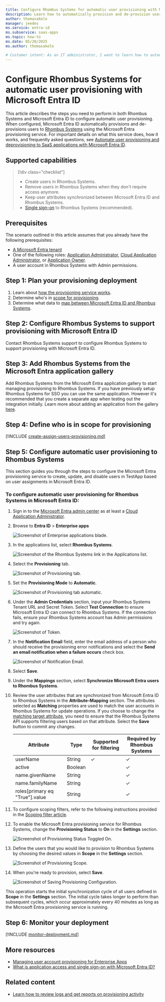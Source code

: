 ```yaml
---
title: Configure Rhombus Systems for automatic user provisioning with Microsoft Entra ID
description: Learn how to automatically provision and de-provision user accounts from Microsoft Entra ID to Rhombus Systems.
author: thomasakelo
manager: jeedes
ms.service: entra-id
ms.subservice: saas-apps
ms.topic: how-to
ms.date: 05/20/2025
ms.author: thomasakelo

# Customer intent: As an IT administrator, I want to learn how to automatically provision and deprovision user accounts from Microsoft Entra ID to Rhombus Systems so that I can streamline the user management process and ensure that users have the appropriate access to Rhombus Systems.
---
```


# Configure Rhombus Systems for automatic user provisioning with Microsoft Entra ID

This article describes the steps you need to perform in both Rhombus Systems and Microsoft Entra ID to configure automatic user provisioning. When configured, Microsoft Entra ID automatically provisions and de-provisions users to [Rhombus Systems](https://www.rhombussystems.com/) using the Microsoft Entra provisioning service. For important details on what this service does, how it works, and frequently asked questions, see [Automate user provisioning and deprovisioning to SaaS applications with Microsoft Entra ID](~/identity/app-provisioning/user-provisioning.md). 


## Supported capabilities
> [!div class="checklist"]
> * Create users in Rhombus Systems.
> * Remove users in Rhombus Systems when they don't require access anymore.
> * Keep user attributes synchronized between Microsoft Entra ID and Rhombus Systems.
> * [Single sign-on](rhombus-systems-tutorial.md) to Rhombus Systems (recommended).

## Prerequisites

The scenario outlined in this article assumes that you already have the following prerequisites:

* [A Microsoft Entra tenant](~/identity-platform/quickstart-create-new-tenant.md) 
* One of the following roles: [Application Administrator](/entra/identity/role-based-access-control/permissions-reference#application-administrator), [Cloud Application Administrator](/entra/identity/role-based-access-control/permissions-reference#cloud-application-administrator), or [Application Owner](/entra/fundamentals/users-default-permissions#owned-enterprise-applications).
* A user account in Rhombus Systems with Admin permissions.

## Step 1: Plan your provisioning deployment
1. Learn about [how the provisioning service works](~/identity/app-provisioning/user-provisioning.md).
1. Determine who's in [scope for provisioning](~/identity/app-provisioning/define-conditional-rules-for-provisioning-user-accounts.md).
1. Determine what data to [map between Microsoft Entra ID and Rhombus Systems](~/identity/app-provisioning/customize-application-attributes.md).

<a name='step-2-configure-rhombus-systems-to-support-provisioning-with-azure-ad'></a>

## Step 2: Configure Rhombus Systems to support provisioning with Microsoft Entra ID
Contact Rhombus Systems support to configure Rhombus Systems to support provisioning with Microsoft Entra ID.

<a name='step-3-add-rhombus-systems-from-the-azure-ad-application-gallery'></a>

## Step 3: Add Rhombus Systems from the Microsoft Entra application gallery

Add Rhombus Systems from the Microsoft Entra application gallery to start managing provisioning to Rhombus Systems. If you have previously setup Rhombus Systems for SSO you can use the same application. However it's recommended that you create a separate app when testing out the integration initially. Learn more about adding an application from the gallery [here](~/identity/enterprise-apps/add-application-portal.md). 

## Step 4: Define who is in scope for provisioning 

[!INCLUDE [create-assign-users-provisioning.md](~/identity/saas-apps/includes/create-assign-users-provisioning.md)]

## Step 5: Configure automatic user provisioning to Rhombus Systems 

This section guides you through the steps to configure the Microsoft Entra provisioning service to create, update, and disable users in TestApp based on user assignments in Microsoft Entra ID.

<a name='to-configure-automatic-user-provisioning-for-rhombus-systems-in-azure-ad'></a>

### To configure automatic user provisioning for Rhombus Systems in Microsoft Entra ID:

1. Sign in to the [Microsoft Entra admin center](https://entra.microsoft.com) as at least a [Cloud Application Administrator](~/identity/role-based-access-control/permissions-reference.md#cloud-application-administrator).
1. Browse to **Entra ID** > **Enterprise apps**

	![Screenshot of Enterprise applications blade.](common/enterprise-applications.png)

1. In the applications list, select **Rhombus Systems**.

	![Screenshot of the Rhombus Systems link in the Applications list.](common/all-applications.png)

1. Select the **Provisioning** tab.

	![Screenshot of Provisioning tab.](common/provisioning.png)

1. Set the **Provisioning Mode** to **Automatic**.

	![Screenshot of Provisioning tab automatic.](common/provisioning-automatic.png)

1. Under the **Admin Credentials** section, input your Rhombus Systems Tenant URL and Secret Token. Select **Test Connection** to ensure Microsoft Entra ID can connect to Rhombus Systems. If the connection fails, ensure your Rhombus Systems account has Admin permissions and try again.

 	![Screenshot of Token.](common/provisioning-testconnection-tenanturltoken.png)

1. In the **Notification Email** field, enter the email address of a person who should receive the provisioning error notifications and select the **Send an email notification when a failure occurs** check box.

	![Screenshot of Notification Email.](common/provisioning-notification-email.png)

1. Select **Save**.

1. Under the **Mappings** section, select **Synchronize Microsoft Entra users to Rhombus Systems**.

1. Review the user attributes that are synchronized from Microsoft Entra ID to Rhombus Systems in the **Attribute-Mapping** section. The attributes selected as **Matching** properties are used to match the user accounts in Rhombus Systems for update operations. If you choose to change the [matching target attribute](~/identity/app-provisioning/customize-application-attributes.md), you need to ensure that the Rhombus Systems API supports filtering users based on that attribute. Select the **Save** button to commit any changes.

   |Attribute|Type|Supported for filtering|Required by Rhombus Systems|
   |---|---|---|---|
   |userName|String|&check;|&check;
   |active|Boolean||&check;
   |name.givenName|String||&check;
   |name.familyName|String||&check;
   |roles[primary eq "True"].value|String||&check;

1. To configure scoping filters, refer to the following instructions provided in the [Scoping filter  article](~/identity/app-provisioning/define-conditional-rules-for-provisioning-user-accounts.md).

1. To enable the Microsoft Entra provisioning service for Rhombus Systems, change the **Provisioning Status** to **On** in the **Settings** section.

	![Screenshot of Provisioning Status Toggled On.](common/provisioning-toggle-on.png)

1. Define the users that you would like to provision to Rhombus Systems by choosing the desired values in **Scope** in the **Settings** section.

	![Screenshot of Provisioning Scope.](common/provisioning-scope.png)

1. When you're ready to provision, select **Save**.

	![Screenshot of Saving Provisioning Configuration.](common/provisioning-configuration-save.png)

This operation starts the initial synchronization cycle of all users defined in **Scope** in the **Settings** section. The initial cycle takes longer to perform than subsequent cycles, which occur approximately every 40 minutes as long as the Microsoft Entra provisioning service is running. 

## Step 6: Monitor your deployment

[!INCLUDE [monitor-deployment.md](~/identity/saas-apps/includes/monitor-deployment.md)]

## More resources

* [Managing user account provisioning for Enterprise Apps](~/identity/app-provisioning/configure-automatic-user-provisioning-portal.md)
* [What is application access and single sign-on with Microsoft Entra ID?](~/identity/enterprise-apps/what-is-single-sign-on.md)

## Related content

* [Learn how to review logs and get reports on provisioning activity](~/identity/app-provisioning/check-status-user-account-provisioning.md)
